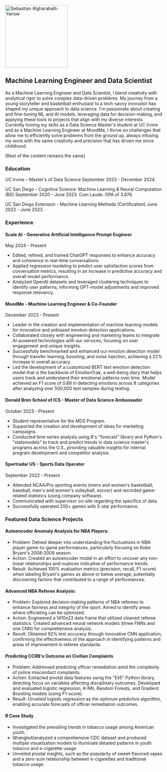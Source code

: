 <img src="https://drive.google.com/uc?export=view&id=1AS7OVaAItfKD_Qp8VOw1fDp2Cnimdwjf" alt="Sebastian Algharaballi-Yanow" width="200"/>

## Machine Learning Engineer and Data Scientist

As a Machine Learning Engineer and Data Scientist, I blend creativity with analytical rigor to solve complex data-driven problems. My journey from a young storyteller and basketball enthusiast to a tech-savvy innovator has shaped my unique approach to data science. I'm passionate about creating and fine-tuning ML and AI models, leveraging data for decision-making, and applying these tools to projects that align with my diverse interests. Currently honing my skills as a Data Science Master's student at UC Irvine and as a Machine Learning Engineer at MoodMe, I thrive on challenges that allow me to efficiently solve problems from the ground up, always infusing my work with the same creativity and precision that has driven me since childhood.

[Rest of the content remains the same]

### Education
UC Irvine – Master's of Data Science
September 2023 - December 2024.

UC San Diego - Cognitive Science: Machine Learning & Neural Computation (BS) 
September 2020 - June 2023. Cum Laude. GPA of 3.876.

UC San Diego Extension - Machine Learning Methods (Certification)
June 2022 - June 2023.

### Experience
#### Scale AI - Generative Artificial Intelligence Prompt Engineer 
May 2024 - Present
- Edited, refined, and trained ChatGPT responses to enhance accuracy and coherence in real-time conversations.
- Applied regression modeling to predict user satisfaction scores from conversation metrics, resulting in an increase in predictive accuracy and overall model performance.
- Analyzed OpenAI datasets and leveraged clustering techniques to identify user patterns, informing GPT-model adjustments and improved response relevancy.

#### MoodMe - Machine Learning Engineer & Co-Founder 
December 2023 - Present
- Leader in the creation and implementation of machine learning models for innovative and unbiased emotion detection applications.
- Collaborated closely with engineering and marketing teams to integrate AI-powered technologies with our services, focusing on user engagement and unique insights.
- Successfully benchmarked and enhanced our emotion detection model through transfer learning, boosting, and noise injection, achieving a 22% increase in overall accuracy.
- Led the development of a customized BERT text emotion detection model that is the backbone of EmotionTrak, a well-being diary that helps users track and understand their emotional patterns over time. Model achieved an F1 score of 0.89 in detecting emotions across 8 categories after analyzing over 500,000 text samples during testing.

#### Donald Bren School of ICS - Master of Data Science Ambassador 
October 2023 - Present
- Student representative for the MDS Program.
- Supported the creation and development of ideas for marketing campaigns.
- Conducted time series analysis using R's "forecast" library and Python's "statsmodels" to track and predict trends in data science master's programs across the U.S., providing valuable insights for internal program development and competitor analysis.

#### Sportradar US - Sports Data Operator 
September 2022 - Present
- Attended NCAA/Pro sporting events (mens and women's basketball, baseball, men's and women's volleyball, soccer) and recorded game-related statistics (using company software).
- Communicated with supervisor on-site regarding the specifics of data.
- Successfully operated 200+ games with 5-star performance.

### Featured Data Science Projects
#### Autoencoder Anomaly Analysis for NBA Players:
- Problem: Delved deeper into understanding the fluctuations in NBA player game-to-game performances, particularly focusing on Kobe Bryant's 2008-2009 season.
- Action: Created an autoencoder model in an effort to uncover any non-linear relationships and nuances indicative of performance trends.
- Result: Achieved 100% evaluation metrics (precision, recall, F1-score) when labeling Bryant's games as above or below average, potentially discovering factors that contributed to a range of performances. 

#### Advanced NBA Referee Analysis:
- Problem: Explored decision-making patterns of NBA referees to enhance fairness and integrity of the sport. Aimed to identify areas where officiating can be optimized.
- Action: Engineered a 1410x23 data frame that utilized cleaned referee statistics. Created advanced neural network models (three FNNs and one CNN) for comprehensive analysis.
- Result: Obtained 92% test accuracy through innovative CNN application, confirming the effectiveness of the approach in identifying patterns and areas of improvement in referee standards.

#### Predicting CCRB's Outcome on Civilian Complaints
- Problem: Addressed predicting officer remediation amid the complexity of police misconduct complaints.
- Action: Extracted pivotal data features using the "Eli5" Python library, directing focus on variables affecting disciplinary outcomes. Developed and evaluated logistic regression, K-NN, Random Forests, and Gradient Boosting models (using F1-score).
- Result: Unveiled logistic regression as the optimum predictive algorithm, enabling accurate forecasts of officer remediation outcomes.

#### R Case Study
- Investigated the prevailing trends in tobacco usage among American youth.
- Wrangled/analyzed a comprehensive CDC dataset and produced multiple visualization models to illuminate detailed patterns in youth tobacco and e-cigarette usage.
- Unveiled pivotal insights, such as the popularity of sweet-flavored vapes and a zero-sum relationship between e-cigarettes and traditional tobacco usage.
